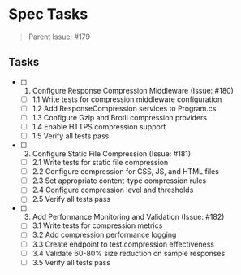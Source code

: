 # Spec Tasks

> Parent Issue: #179

## Tasks

- [ ] 1. Configure Response Compression Middleware (Issue: #180)
  - [ ] 1.1 Write tests for compression middleware configuration
  - [ ] 1.2 Add ResponseCompression services to Program.cs
  - [ ] 1.3 Configure Gzip and Brotli compression providers
  - [ ] 1.4 Enable HTTPS compression support
  - [ ] 1.5 Verify all tests pass

- [ ] 2. Configure Static File Compression (Issue: #181)
  - [ ] 2.1 Write tests for static file compression
  - [ ] 2.2 Configure compression for CSS, JS, and HTML files
  - [ ] 2.3 Set appropriate content-type compression rules
  - [ ] 2.4 Configure compression level and thresholds
  - [ ] 2.5 Verify all tests pass

- [ ] 3. Add Performance Monitoring and Validation (Issue: #182)
  - [ ] 3.1 Write tests for compression metrics
  - [ ] 3.2 Add compression performance logging
  - [ ] 3.3 Create endpoint to test compression effectiveness
  - [ ] 3.4 Validate 60-80% size reduction on sample responses
  - [ ] 3.5 Verify all tests pass